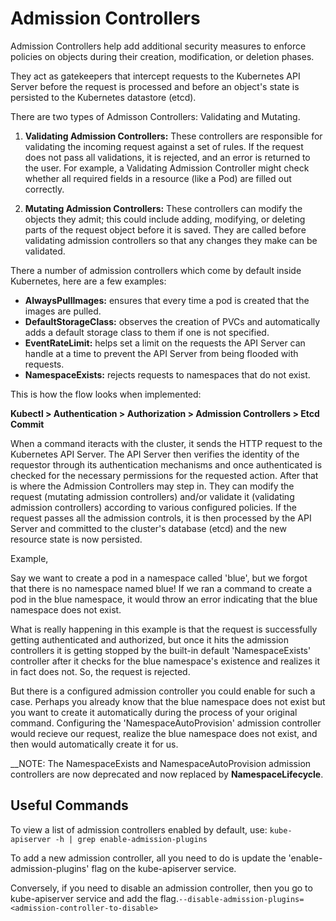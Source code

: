 # Admission Controllers

Admission Controllers help add additional security measures to enforce policies on objects during their creation, modification, or deletion phases.

They act as gatekeepers that intercept requests to the Kubernetes API Server before the request is processed and before an object's state is persisted to the Kubernetes datastore (etcd).

There are two types of Admisson Controllers: Validating and Mutating.

1. __Validating Admission Controllers:__ These controllers are responsible for validating the incoming request against a set of rules. If the request does not pass all validations, it is rejected, and an error is returned to the user. For example, a Validating Admission Controller might check whether all required fields in a resource (like a Pod) are filled out correctly.

2. __Mutating Admission Controllers:__ These controllers can modify the objects they admit; this could include adding, modifying, or deleting parts of the request object before it is saved. They are called before validating admission controllers so that any changes they make can be validated.

There a number of admission controllers which come by default inside Kubernetes, here are a few examples:

- __AlwaysPullImages:__ ensures that every time a pod is created that the images are pulled.
- __DefaultStorageClass:__ observes the creation of PVCs and automatically adds a default storage class to them if one is not specified.
- __EventRateLimit:__ helps set a limit on the requests the API Server can handle at a time to prevent the API Server from being flooded with requests.
- __NamespaceExists:__ rejects requests to namespaces that do not exist.


This is how the flow looks when implemented:

__Kubectl > Authentication > Authorization > Admission Controllers > Etcd Commit__

When a command iteracts with the cluster, it sends the HTTP request to the Kubernetes API Server. The API Server then verifies the identity of the requestor through its authentication mechanisms and once authenticated is checked for the necessary permissions for the requested action. After that is where the Admission Controllers may step in. They can modify the request (mutating admission controllers) and/or validate it (validating admission controllers) according to various configured policies. If the request passes all the admission controls, it is then processed by the API Server and committed to the cluster's database (etcd) and the new resource state is now persisted. 

Example,

Say we want to create a pod in a namespace called 'blue', but we forgot that there is no namespace named blue! If we ran a command to create a pod in the blue namespace, it would throw an error indicating that the blue namespace does not exist. 

What is really happening in this example is that the request is successfully getting authenticated and authorized, but once it hits the admission controllers it is getting stopped by the built-in default 'NamespaceExists' controller after it checks for the blue namespace's existence and realizes it in fact does not. So, the request is rejected.

But there is a configured admission controller you could enable for such a case. Perhaps you already know that the blue namespace does not exist but you want to create it automatically during the process of your original command. Configuring the 'NamespaceAutoProvision' admission controller would recieve our request, realize the blue namespace does not exist, and then would automatically create it for us.

__NOTE: The NamespaceExists and NamespaceAutoProvision admission controllers are now deprecated and now replaced by __NamespaceLifecycle__. 

## Useful Commands

To view a list of admission controllers enabled by default, use:
`kube-apiserver -h | grep enable-admission-plugins`


To add a new admission controller, all you need to do is update the 'enable-admission-plugins' flag on the kube-apiserver service.

Conversely, if you need to disable an admission controller, then you go to kube-apiserver service and add the flag.`--disable-admission-plugins=<admission-controller-to-disable>`


